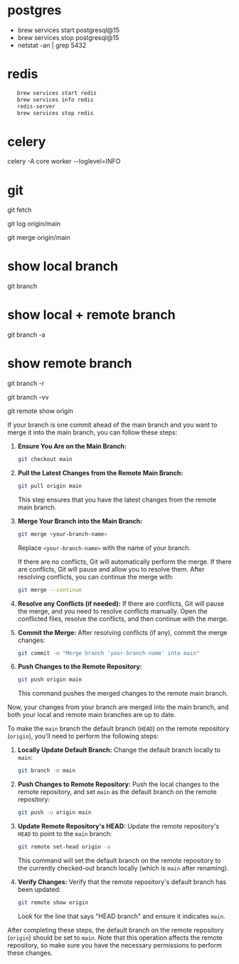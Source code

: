 # postgres
- brew services start postgresql@15
- brew services stop postgresql@15
- netstat -an | grep 5432

# redis
```sh
   brew services start redis
   brew services info redis
   redis-server
   brew services stop redis
```
# celery
celery -A core worker --loglevel=INFO

# git 
git fetch

git log origin/main

git merge origin/main

# show local branch
git branch

# show local + remote branch
git branch -a

# show remote branch
git branch -r

git branch -vv

git remote show origin


If your branch is one commit ahead of the main branch and you want to merge it into the main branch, you can follow these steps:

1. **Ensure You Are on the Main Branch:**
   ```bash
   git checkout main
   ```

2. **Pull the Latest Changes from the Remote Main Branch:**
   ```bash
   git pull origin main
   ```
   This step ensures that you have the latest changes from the remote main branch.

3. **Merge Your Branch into the Main Branch:**
   ```bash
   git merge <your-branch-name>
   ```
   Replace `<your-branch-name>` with the name of your branch.

   If there are no conflicts, Git will automatically perform the merge. If there are conflicts, Git will pause and allow you to resolve them. After resolving conflicts, you can continue the merge with:
   ```bash
   git merge --continue
   ```

4. **Resolve any Conflicts (if needed):**
   If there are conflicts, Git will pause the merge, and you need to resolve conflicts manually. Open the conflicted files, resolve the conflicts, and then continue with the merge.

5. **Commit the Merge:**
   After resolving conflicts (if any), commit the merge changes:
   ```bash
   git commit -m "Merge branch 'your-branch-name' into main"
   ```

6. **Push Changes to the Remote Repository:**
   ```bash
   git push origin main
   ```
   This command pushes the merged changes to the remote main branch.

Now, your changes from your branch are merged into the main branch, and both your local and remote main branches are up to date.




To make the `main` branch the default branch (`HEAD`) on the remote repository (`origin`), you'll need to perform the following steps:

1. **Locally Update Default Branch:**
   Change the default branch locally to `main`:
   ```bash
   git branch -m main
   ```

2. **Push Changes to Remote Repository:**
   Push the local changes to the remote repository, and set `main` as the default branch on the remote repository:
   ```bash
   git push -u origin main
   ```

3. **Update Remote Repository's HEAD:**
   Update the remote repository's `HEAD` to point to the `main` branch:
   ```bash
   git remote set-head origin -a
   ```

   This command will set the default branch on the remote repository to the currently checked-out branch locally (which is `main` after renaming).

4. **Verify Changes:**
   Verify that the remote repository's default branch has been updated:
   ```bash
   git remote show origin
   ```

   Look for the line that says "HEAD branch" and ensure it indicates `main`.

After completing these steps, the default branch on the remote repository (`origin`) should be set to `main`. Note that this operation affects the remote repository, so make sure you have the necessary permissions to perform these changes.